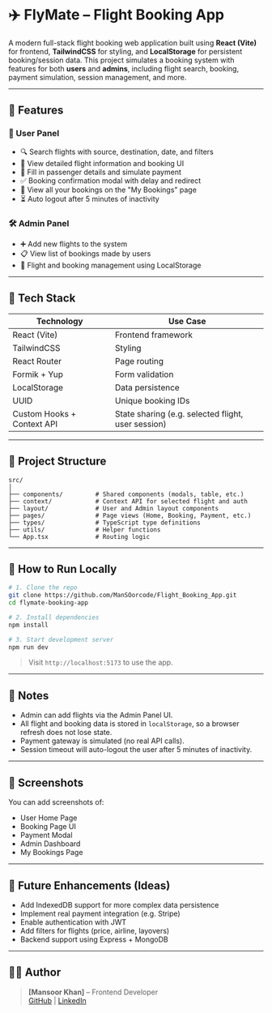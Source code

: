 # ✈️ FlyMate – Flight Booking App

A modern full-stack flight booking web application built using **React (Vite)** for frontend, **TailwindCSS** for styling, and **LocalStorage** for persistent booking/session data. This project simulates a booking system with features for both **users** and **admins**, including flight search, booking, payment simulation, session management, and more.

---

## 🚀 Features

### 👤 User Panel

- 🔍 Search flights with source, destination, date, and filters
- 📄 View detailed flight information and booking UI
- 🧾 Fill in passenger details and simulate payment
- ✅ Booking confirmation modal with delay and redirect
- 📑 View all your bookings on the "My Bookings" page
- ⏳ Auto logout after 5 minutes of inactivity

### 🛠️ Admin Panel

- ➕ Add new flights to the system
- 📋 View list of bookings made by users
- 🧮 Flight and booking management using LocalStorage

---

## 🧰 Tech Stack

| Technology                 | Use Case                                           |
| -------------------------- | -------------------------------------------------- |
| React (Vite)               | Frontend framework                                 |
| TailwindCSS                | Styling                                            |
| React Router               | Page routing                                       |
| Formik + Yup               | Form validation                                    |
| LocalStorage               | Data persistence                                   |
| UUID                       | Unique booking IDs                                 |
| Custom Hooks + Context API | State sharing (e.g. selected flight, user session) |

---

## 📂 Project Structure

```
src/
│
├── components/         # Shared components (modals, table, etc.)
├── context/            # Context API for selected flight and auth
├── layout/             # User and Admin layout components
├── pages/              # Page views (Home, Booking, Payment, etc.)
├── types/              # TypeScript type definitions
├── utils/              # Helper functions
└── App.tsx             # Routing logic
```

---

## 🧪 How to Run Locally

```bash
# 1. Clone the repo
git clone https://github.com/ManSOorcode/Flight_Booking_App.git
cd flymate-booking-app

# 2. Install dependencies
npm install

# 3. Start development server
npm run dev
```

> Visit `http://localhost:5173` to use the app.

---

## 📝 Notes

- Admin can add flights via the Admin Panel UI.
- All flight and booking data is stored in `localStorage`, so a browser refresh does not lose state.
- Payment gateway is simulated (no real API calls).
- Session timeout will auto-logout the user after 5 minutes of inactivity.

---

## 📸 Screenshots

You can add screenshots of:

- User Home Page
- Booking Page UI
- Payment Modal
- Admin Dashboard
- My Bookings Page

---

## 📌 Future Enhancements (Ideas)

- Add IndexedDB support for more complex data persistence
- Implement real payment integration (e.g. Stripe)
- Enable authentication with JWT
- Add filters for flights (price, airline, layovers)
- Backend support using Express + MongoDB

---

## 👨‍💻 Author

> **[Mansoor Khan]** – Frontend Developer  
> [GitHub](https://github.com/ManSOorcode) | [LinkedIn](https://www.linkedin.com/in/mansoor-khan-890311116)
